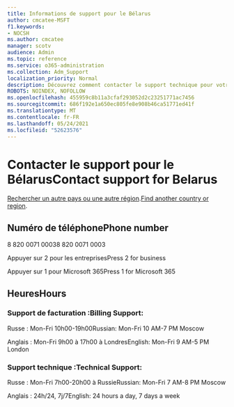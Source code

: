 ```yaml
---
title: Informations de support pour le Bélarus
author: cmcatee-MSFT
f1.keywords:
- NOCSH
ms.author: cmcatee
manager: scotv
audience: Admin
ms.topic: reference
ms.service: o365-administration
ms.collection: Adm_Support
localization_priority: Normal
description: Découvrez comment contacter le support technique pour votre pays ou région.
ROBOTS: NOINDEX, NOFOLLOW
ms.openlocfilehash: 455959c8b11a3cfaf293052d2c23251771ac7456
ms.sourcegitcommit: 686f192e1a650ec805fe8e908b46ca51771ed41f
ms.translationtype: MT
ms.contentlocale: fr-FR
ms.lasthandoff: 05/24/2021
ms.locfileid: "52623576"
---
```

# <a name="contact-support-for-belarus"></a><span data-ttu-id="7463a-103">Contacter le support pour le Bélarus</span><span class="sxs-lookup"><span data-stu-id="7463a-103">Contact support for Belarus</span></span>

<span data-ttu-id="7463a-104">[Rechercher un autre pays ou une autre région](../../business-video/get-help-support.md).</span><span class="sxs-lookup"><span data-stu-id="7463a-104">[Find another country or region](../../business-video/get-help-support.md).</span></span>

## <a name="phone-number"></a><span data-ttu-id="7463a-105">Numéro de téléphone</span><span class="sxs-lookup"><span data-stu-id="7463a-105">Phone number</span></span>
<span data-ttu-id="7463a-106">8 820 0071 0003</span><span class="sxs-lookup"><span data-stu-id="7463a-106">8 820 0071 0003</span></span>

<span data-ttu-id="7463a-107">Appuyer sur 2 pour les entreprises</span><span class="sxs-lookup"><span data-stu-id="7463a-107">Press 2 for business</span></span>

<span data-ttu-id="7463a-108">Appuyer sur 1 pour Microsoft 365</span><span class="sxs-lookup"><span data-stu-id="7463a-108">Press 1 for Microsoft 365</span></span>

## <a name="hours"></a><span data-ttu-id="7463a-109">Heures</span><span class="sxs-lookup"><span data-stu-id="7463a-109">Hours</span></span>
### <a name="billing-support"></a><span data-ttu-id="7463a-110">Support de facturation :</span><span class="sxs-lookup"><span data-stu-id="7463a-110">Billing Support:</span></span>

<span data-ttu-id="7463a-111">Russe : Mon-Fri 10h00-19h00</span><span class="sxs-lookup"><span data-stu-id="7463a-111">Russian: Mon-Fri 10 AM-7 PM Moscow</span></span>

<span data-ttu-id="7463a-112">Anglais : Mon-Fri 9h00 à 17h00 à Londres</span><span class="sxs-lookup"><span data-stu-id="7463a-112">English: Mon-Fri 9 AM-5 PM London</span></span>

### <a name="technical-support"></a><span data-ttu-id="7463a-113">Support technique :</span><span class="sxs-lookup"><span data-stu-id="7463a-113">Technical Support:</span></span>

<span data-ttu-id="7463a-114">Russe : Mon-Fri 7h00-20h00 à Russie</span><span class="sxs-lookup"><span data-stu-id="7463a-114">Russian: Mon-Fri 7 AM-8 PM Moscow</span></span>

<span data-ttu-id="7463a-115">Anglais : 24h/24, 7j/7</span><span class="sxs-lookup"><span data-stu-id="7463a-115">English: 24 hours a day, 7 days a week</span></span>
